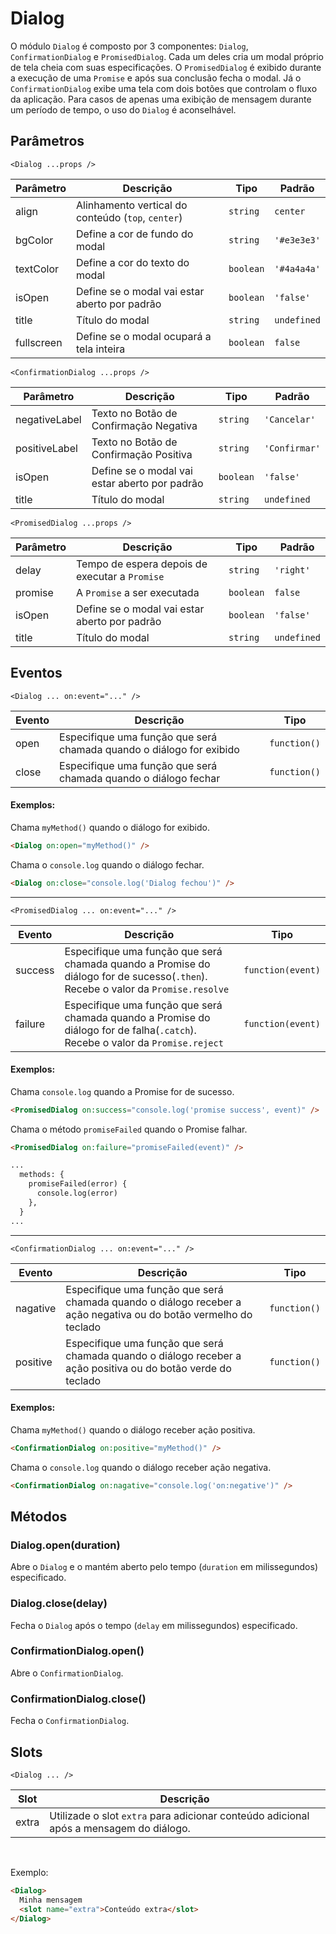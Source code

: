# Dialog

O módulo `Dialog` é composto por 3 componentes: `Dialog`, `ConfirmationDialog` e `PromisedDialog`. Cada um deles cria um modal próprio de tela cheia com suas especificações.
O `PromisedDialog` é exibido durante a execução de uma `Promise` e após sua conclusão fecha o modal. Já o `ConfirmationDialog` exibe uma tela com dois botões que controlam o fluxo da aplicação. Para casos de apenas uma exibição de mensagem durante um período de tempo, o uso do `Dialog` é aconselhável.

<!-- @example ./example/Example.html -->

## Parâmetros

`<Dialog ...props />`

| Parâmetro   | Descrição                                              | Tipo            | Padrão     |
|-------------|--------------------------------------------------------|-----------------|------------|
| align       | Alinhamento vertical do conteúdo (`top`, `center`)     | `string`        | `center`   |
| bgColor     | Define a cor de fundo do modal                         | `string`        | `'#e3e3e3'`|
| textColor   | Define a cor do texto do modal                         | `boolean`       | `'#4a4a4a'`|
| isOpen      | Define se o modal vai estar aberto por padrão          | `boolean`       | `'false'`  |
| title       | Título do modal                                        | `string`        | `undefined`|
| fullscreen  | Define se o modal ocupará a tela inteira               | `boolean`       | `false`    |

`<ConfirmationDialog ...props />`

| Parâmetro     | Descrição                                              | Tipo            | Padrão       |
|---------------|--------------------------------------------------------|-----------------|--------------|
| negativeLabel | Texto no Botão de Confirmação Negativa                 | `string`        | `'Cancelar'` |
| positiveLabel | Texto no Botão de Confirmação Positiva                 | `string`        | `'Confirmar'`|
| isOpen        | Define se o modal vai estar aberto por padrão          | `boolean`       | `'false'`    |
| title         | Título do modal                                        | `string`        | `undefined`  |

`<PromisedDialog ...props />`

| Parâmetro   | Descrição                                               | Tipo            | Padrão     |
|-------------|---------------------------------------------------------|-----------------|------------|
| delay       | Tempo de espera depois de executar a `Promise`          | `string`        | `'right'`  |
| promise     | A `Promise` a ser executada                             | `boolean`       | `false`    |
| isOpen      | Define se o modal vai estar aberto por padrão           | `boolean`       | `'false'`  |
| title       | Título do modal                                         | `string`        | `undefined`|

## Eventos

`<Dialog ... on:event="..." />`

| Evento   | Descrição                                                            | Tipo              |
|----------|----------------------------------------------------------------------|-------------------|
| open     | Especifique uma função que será chamada quando o diálogo for exibido | `function()`      |
| close    | Especifique uma função que será chamada quando o diálogo fechar      | `function()`      |

#### Exemplos:

Chama `myMethod()` quando o diálogo for exibido.
```html
<Dialog on:open="myMethod()" />
```


Chama o `console.log` quando o diálogo fechar.
```html
<Dialog on:close="console.log('Dialog fechou')" />
```

---

`<PromisedDialog ... on:event="..." />`

| Evento   | Descrição                                                                                                                        | Tipo              |
|----------|----------------------------------------------------------------------------------------------------------------------------------|-------------------|
| success  | Especifique uma função que será chamada quando a Promise do diálogo for de sucesso(`.then`). Recebe o valor da `Promise.resolve` | `function(event)` |
| failure  | Especifique uma função que será chamada quando a Promise do diálogo for de falha(`.catch`). Recebe o valor da `Promise.reject`   | `function(event)` |

#### Exemplos:

Chama `console.log` quando a Promise for de sucesso.
```html
<PromisedDialog on:success="console.log('promise success', event)" />
```

Chama o método `promiseFailed` quando o Promise falhar.
```html
<PromisedDialog on:failure="promiseFailed(event)" />

...
  methods: {
    promiseFailed(error) {
      console.log(error)
    },
  }
...


```
---

`<ConfirmationDialog ... on:event="..." />`

| Evento   | Descrição                                                                                                        | Tipo         |
|----------|------------------------------------------------------------------------------------------------------------------|------------- |
| nagative | Especifique uma função que será chamada quando o diálogo receber a ação negativa ou do botão vermelho do teclado | `function()` |
| positive | Especifique uma função que será chamada quando o diálogo receber a ação positiva ou do botão verde do teclado    | `function()` |

#### Exemplos:

Chama `myMethod()` quando o diálogo receber ação positiva.
```html
<ConfirmationDialog on:positive="myMethod()" />
```


Chama o `console.log` quando o diálogo receber ação negativa.
```html
<ConfirmationDialog on:nagative="console.log('on:negative')" />
```


## Métodos

### Dialog.open(duration)

Abre o `Dialog` e o mantém aberto pelo tempo (`duration` em milissegundos) especificado.

### Dialog.close(delay)

Fecha o `Dialog` após o tempo (`delay` em milissegundos) especificado.


### ConfirmationDialog.open()

Abre o `ConfirmationDialog`.

### ConfirmationDialog.close()

Fecha o `ConfirmationDialog`.

## Slots

`<Dialog ... />`

| Slot   | Descrição                                                                              |
|--------|----------------------------------------------------------------------------------------|
| extra  | Utilizade o slot `extra` para adicionar conteúdo adicional após a mensagem do diálogo. |

<br/>

Exemplo:

```html
<Dialog>
  Minha mensagem
  <slot name="extra">Conteúdo extra</slot>
</Dialog>
```


